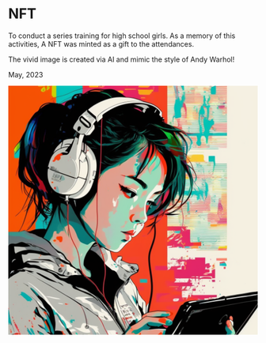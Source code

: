 
# NFT 

To conduct a series training for high school girls. 
As a memory of this activities, A NFT was minted as a gift to the attendances.

The vivid image is created via AI and mimic the style of Andy Warhol!

May, 2023

![NFT](andywarholstyle.png)

